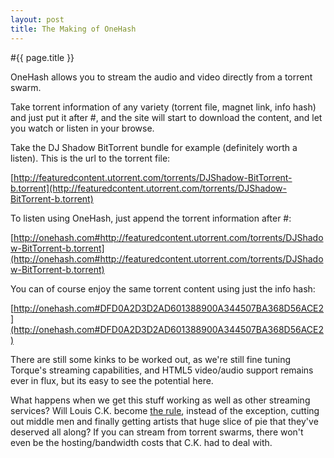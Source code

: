 ```yaml
---
layout: post
title: The Making of OneHash
---
```


#{{ page.title }}

OneHash allows you to stream the audio and video directly from a torrent swarm. 

Take torrent information of any variety (torrent file, magnet link, info hash) and just put it after #, and the site will start to download the content, and let you watch or listen in your browse. 

Take the DJ Shadow BitTorrent bundle for example (definitely worth a listen). This is the url to the torrent file:

[http://featuredcontent.utorrent.com/torrents/DJShadow-BitTorrent-b.torrent](http://featuredcontent.utorrent.com/torrents/DJShadow-BitTorrent-b.torrent)

To listen using OneHash, just append the torrent information after #:

[http://onehash.com#http://featuredcontent.utorrent.com/torrents/DJShadow-BitTorrent-b.torrent](http://onehash.com#http://featuredcontent.utorrent.com/torrents/DJShadow-BitTorrent-b.torrent)

You can of course enjoy the same torrent content using just the info hash:

[http://onehash.com#DFD0A2D3D2AD601388900A344507BA368D56ACE2](http://onehash.com#DFD0A2D3D2AD601388900A344507BA368D56ACE2)

There are still some kinks to be worked out, as we're still fine tuning Torque's streaming capabilities, and HTML5 video/audio support remains ever in flux, but its easy to see the potential here.


What happens when we get this stuff working as well as other streaming services? Will Louis C.K. become [the rule](http://theoatmeal.com/comics/music_industry), instead of the exception, cutting out middle men and finally getting artists that huge slice of pie that they've deserved all along? If you can stream from torrent swarms, there won't even be the hosting/bandwidth costs that C.K. had to deal with. 

